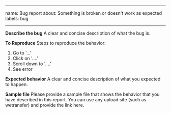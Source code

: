 <!--
SPDX-FileCopyrightText: 2021-2024 tinytag Contributors
SPDX-License-Identifier: MIT
-->

---
name: Bug report
about: Something is broken or doesn't work as expected
labels: bug

---

**Describe the bug**
A clear and concise description of what the bug is.

**To Reproduce**
Steps to reproduce the behavior:
1. Go to '...'
2. Click on '....'
3. Scroll down to '....'
4. See error

**Expected behavior**
A clear and concise description of what you expected to happen.

**Sample file**
Please provide a sample file that shows the behavior that you have described in this report. You can use any upload site (such as wetransfer) and provide the link here.

